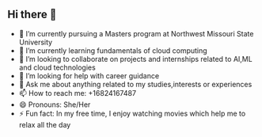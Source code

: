 ## Hi there 👋

- 🔭 I’m currently pursuing a Masters program at Northwest Missouri State University
- 🌱 I’m currently learning fundamentals of cloud computing
- 👯 I’m looking to collaborate on projects and internships related to AI,ML and cloud technologies
- 🤔 I’m looking for help with career guidance
- 💬 Ask me about anything related to my studies,interests or experiences
- 📫 How to reach me: +16824167487
- 😄 Pronouns: She/Her
- ⚡ Fun fact: In my free time, I enjoy watching movies which help me to relax all the day
